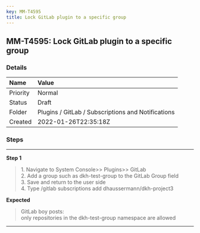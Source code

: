 ```yaml
---
key: MM-T4595
title: Lock GitLab plugin to a specific group
---
```


## MM-T4595: Lock GitLab plugin to a specific group

### Details

| Name     | Value                                              |
| :------- | :------------------------------------------------- |
| Priority | Normal                                             |
| Status   | Draft                                              |
| Folder   | Plugins / GitLab / Subscriptions and Notifications |
| Created  | 2022-01-26T22:35:18Z                               |

### Steps

<hr/>

**Step 1**

> <article>1. Navigate to System Console&gt;&gt; Plugins&gt;&gt; GitLab<br />2. Add a group such as dkh-test-group to the GitLab Group field<br />3. Save and return to the user side<br />4. Type /gitlab subscriptions add dhaussermann/dkh-project3</article>

**Expected**

> <article>GitLab boy posts: <br />only repositories in the dkh-test-group namespace are allowed</article>

<hr/>
